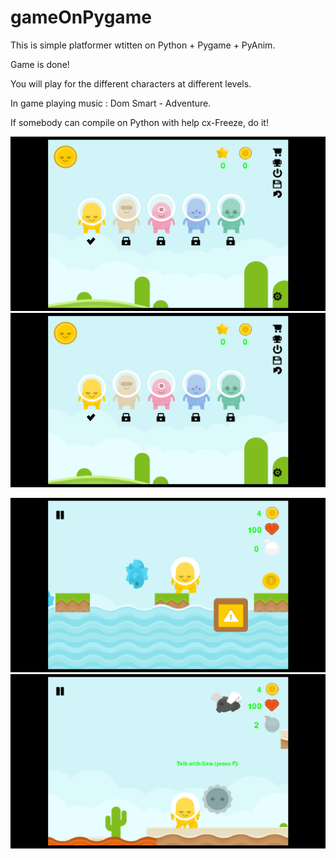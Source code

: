 # gameOnPygame
This is simple platformer wtitten on Python + Pygame + PyAnim.

Game is done!

You will play for the different characters at different levels.

In game playing music : Dom Smart - Adventure.

If somebody can compile on Python with help cx-Freeze, do it!

![alt text](Screenshots/Screenshot2.png)
![alt text](Screenshots/Screenshot2.png)

![alt text](Screenshots/Screenshot3.png)
![alt text](Screenshots/Screenshot4.png)


